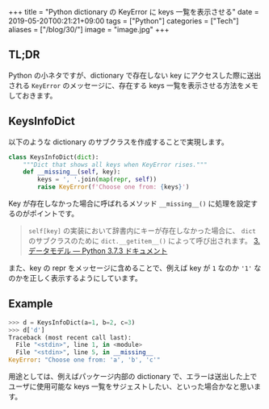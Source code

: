+++
title = "Python dictionary の KeyError に keys 一覧を表示させる"
date  = 2019-05-20T00:21:21+09:00
tags  = ["Python"]
categories  = ["Tech"]
aliases = ["/blog/30/"]
image = "image.jpg"
+++

## TL;DR

Python の小ネタですが、dictionary で存在しない key にアクセスした際に送出される `KeyError` のメッセージに、存在する keys 一覧を表示させる方法をメモしておきます。

## KeysInfoDict

以下のような dictionary のサブクラスを作成することで実現します。

```python
class KeysInfoDict(dict):
    """Dict that shows all keys when KeyError rises."""
    def __missing__(self, key):
        keys = ', '.join(map(repr, self))
        raise KeyError(f'Choose one from: {keys}')
```

Key が存在しなかった場合に呼ばれるメソッド `__missing__()` に処理を設定するのがポイントです。

> `self[key]` の実装において辞書内にキーが存在しなかった場合に、 `dict` のサブクラスのために `dict.__getitem__()` によって呼び出されます。
> [3\. データモデル — Python 3\.7\.3 ドキュメント](https://docs.python.org/ja/3.7/reference/datamodel.html?highlight=__missing__#object.__missing__)

また、key の repr をメッセージに含めることで、例えば key が `1` なのか `'1'` なのかを正しく表示するようにしています。

## Example

```python
>>> d = KeysInfoDict(a=1, b=2, c=3)
>>> d['d']
Traceback (most recent call last):
  File "<stdin>", line 1, in <module>
  File "<stdin>", line 5, in __missing__
KeyError: "Choose one from: 'a', 'b', 'c'"
```

用途としては、例えばパッケージ内部の dictionary で、エラーは送出した上でユーザに使用可能な keys 一覧をサジェストしたい、といった場合かなと思います。
